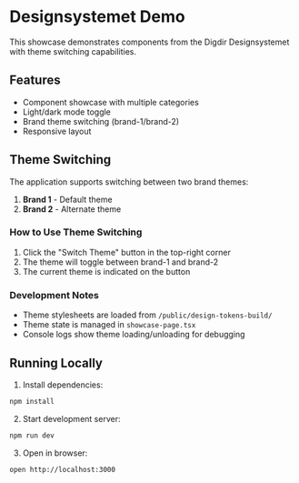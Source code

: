 # Designsystemet Demo

This showcase demonstrates components from the Digdir Designsystemet with theme switching capabilities.

## Features

- Component showcase with multiple categories
- Light/dark mode toggle
- Brand theme switching (brand-1/brand-2)
- Responsive layout

## Theme Switching

The application supports switching between two brand themes:

1. **Brand 1** - Default theme
2. **Brand 2** - Alternate theme

### How to Use Theme Switching

1. Click the "Switch Theme" button in the top-right corner
2. The theme will toggle between brand-1 and brand-2
3. The current theme is indicated on the button

### Development Notes

- Theme stylesheets are loaded from `/public/design-tokens-build/`
- Theme state is managed in `showcase-page.tsx`
- Console logs show theme loading/unloading for debugging

## Running Locally

1. Install dependencies:
```bash
npm install
```

2. Start development server:
```bash
npm run dev
```

3. Open in browser:
```bash
open http://localhost:3000
